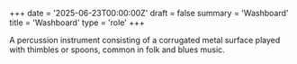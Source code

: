 +++
date = '2025-06-23T00:00:00Z'
draft = false
summary = 'Washboard'
title = 'Washboard'
type = 'role'
+++

A percussion instrument consisting of a corrugated metal surface played with thimbles or spoons, common in folk and blues music.
